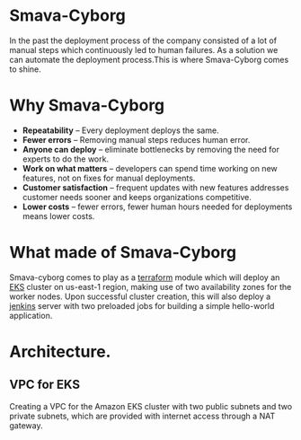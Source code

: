 # Smava-Cyborg

In the past the deployment process of the company consisted of a lot of manual steps which continuously led to human failures. As a solution we can automate the deployment process.This is where Smava-Cyborg comes to shine.

# Why Smava-Cyborg
* **Repeatability** – Every deployment deploys the same.
* **Fewer errors** – Removing manual steps reduces human error.
* **Anyone can deploy** – eliminate bottlenecks by removing the need for experts to do the work.
* **Work on what matters** – developers can spend time working on new features, not on fixes for manual deployments.
* **Customer satisfaction** – frequent updates with new features addresses customer needs sooner and keeps organizations competitive.
* **Lower costs** – fewer errors, fewer human hours needed for deployments means lower costs.

# What made of Smava-Cyborg
Smava-cyborg comes to play as a [terraform](https://www.terraform.io/intro/index.html) module which will deploy an [EKS](https://docs.aws.amazon.com/eks/latest/userguide/what-is-eks.html) cluster on us-east-1 region, making use of two availability zones for the worker nodes.
Upon successful cluster creation, this will also deploy a [jenkins](https://jenkins.io/doc/) server with two preloaded jobs for building a simple hello-world application.

# Architecture.
## VPC for EKS 
Creating a VPC for the Amazon EKS cluster with two public subnets and two private subnets, which are provided with internet access through a NAT gateway.

